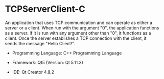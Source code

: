 # TCPServerClient-C
An application that uses TCP communication and can operate as either a server or a client.
When run with the argument "0", the application functions as a server.
If it is run with any argument other than "0", it functions as a client.
Once the server establishes a TCP connection with the client, it sends the message "Hello Client!".

- Programming Language: C++ Programming Language

- Framework: Qt5 (Version: Qt 5.11.3)

- IDE: Qt Creator 4.8.2